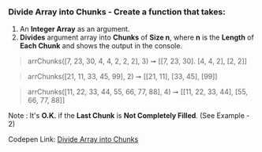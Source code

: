 ### Divide Array into Chunks - Create a function that takes: 

1. An **Integer Array** as an argument. 
1. **Divides** argument array into **Chunks** of **Size n**, where **n** is the **Length** of **Each Chunk** and shows the output in the console.

> arrChunks([7, 23, 30, 4, 4, 2, 2, 2], 3) ➞ [[7, 23, 30]. [4, 4, 2], [2, 2]] 

> arrChunks([21, 11, 33, 45, 99], 2) ➞ [[21, 11], [33, 45], [99]]

> arrChunks([11, 22, 33, 44, 55, 66, 77, 88], 4) ➞ [[11, 22, 33, 44], [55, 66, 77, 88]]

Note : It's **O.K.** if the **Last Chunk** is **Not Completely Filled**. (See Example - 2)

Codepen Link: [Divide Array into Chunks](https://codepen.io/naveencoder/pen/ZEYOqqK?editors=0012)